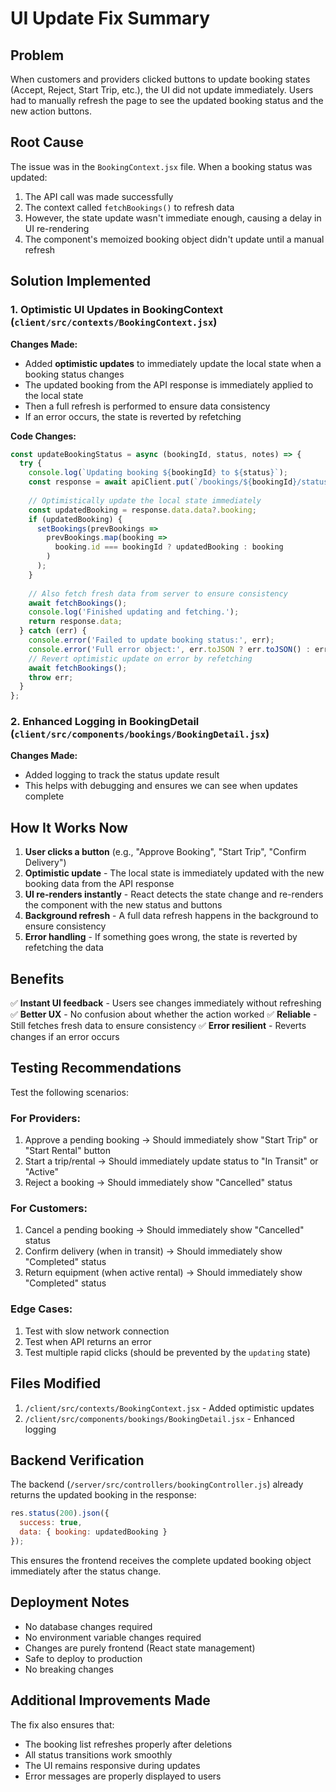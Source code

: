 # UI Update Fix Summary

## Problem
When customers and providers clicked buttons to update booking states (Accept, Reject, Start Trip, etc.), the UI did not update immediately. Users had to manually refresh the page to see the updated booking status and the new action buttons.

## Root Cause
The issue was in the `BookingContext.jsx` file. When a booking status was updated:
1. The API call was made successfully
2. The context called `fetchBookings()` to refresh data
3. However, the state update wasn't immediate enough, causing a delay in UI re-rendering
4. The component's memoized booking object didn't update until a manual refresh

## Solution Implemented

### 1. Optimistic UI Updates in BookingContext (`client/src/contexts/BookingContext.jsx`)

**Changes Made:**
- Added **optimistic updates** to immediately update the local state when a booking status changes
- The updated booking from the API response is immediately applied to the local state
- Then a full refresh is performed to ensure data consistency
- If an error occurs, the state is reverted by refetching

**Code Changes:**
```javascript
const updateBookingStatus = async (bookingId, status, notes) => {
  try {
    console.log(`Updating booking ${bookingId} to ${status}`);
    const response = await apiClient.put(`/bookings/${bookingId}/status`, { status, notes });
    
    // Optimistically update the local state immediately
    const updatedBooking = response.data.data?.booking;
    if (updatedBooking) {
      setBookings(prevBookings => 
        prevBookings.map(booking => 
          booking.id === bookingId ? updatedBooking : booking
        )
      );
    }
    
    // Also fetch fresh data from server to ensure consistency
    await fetchBookings();
    console.log('Finished updating and fetching.');
    return response.data;
  } catch (err) {
    console.error('Failed to update booking status:', err);
    console.error('Full error object:', err.toJSON ? err.toJSON() : err);
    // Revert optimistic update on error by refetching
    await fetchBookings();
    throw err;
  }
};
```

### 2. Enhanced Logging in BookingDetail (`client/src/components/bookings/BookingDetail.jsx`)

**Changes Made:**
- Added logging to track the status update result
- This helps with debugging and ensures we can see when updates complete

## How It Works Now

1. **User clicks a button** (e.g., "Approve Booking", "Start Trip", "Confirm Delivery")
2. **Optimistic update** - The local state is immediately updated with the new booking data from the API response
3. **UI re-renders instantly** - React detects the state change and re-renders the component with the new status and buttons
4. **Background refresh** - A full data refresh happens in the background to ensure consistency
5. **Error handling** - If something goes wrong, the state is reverted by refetching the data

## Benefits

✅ **Instant UI feedback** - Users see changes immediately without refreshing
✅ **Better UX** - No confusion about whether the action worked
✅ **Reliable** - Still fetches fresh data to ensure consistency
✅ **Error resilient** - Reverts changes if an error occurs

## Testing Recommendations

Test the following scenarios:

### For Providers:
1. Approve a pending booking → Should immediately show "Start Trip" or "Start Rental" button
2. Start a trip/rental → Should immediately update status to "In Transit" or "Active"
3. Reject a booking → Should immediately show "Cancelled" status

### For Customers:
1. Cancel a pending booking → Should immediately show "Cancelled" status
2. Confirm delivery (when in transit) → Should immediately show "Completed" status
3. Return equipment (when active rental) → Should immediately show "Completed" status

### Edge Cases:
1. Test with slow network connection
2. Test when API returns an error
3. Test multiple rapid clicks (should be prevented by the `updating` state)

## Files Modified

1. `/client/src/contexts/BookingContext.jsx` - Added optimistic updates
2. `/client/src/components/bookings/BookingDetail.jsx` - Enhanced logging

## Backend Verification

The backend (`/server/src/controllers/bookingController.js`) already returns the updated booking in the response:
```javascript
res.status(200).json({
  success: true,
  data: { booking: updatedBooking }
});
```

This ensures the frontend receives the complete updated booking object immediately after the status change.

## Deployment Notes

- No database changes required
- No environment variable changes required
- Changes are purely frontend (React state management)
- Safe to deploy to production
- No breaking changes

## Additional Improvements Made

The fix also ensures that:
- The booking list refreshes properly after deletions
- All status transitions work smoothly
- The UI remains responsive during updates
- Error messages are properly displayed to users
